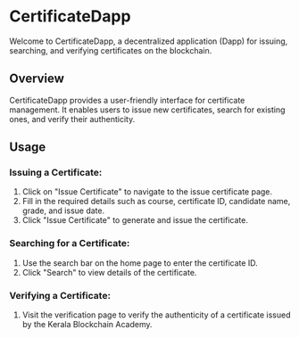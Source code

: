 # CertificateDapp

Welcome to CertificateDapp, a decentralized application (Dapp) for issuing, searching, and verifying certificates on the blockchain.

## Overview

CertificateDapp provides a user-friendly interface for certificate management. It enables users to issue new certificates, search for existing ones, and verify their authenticity.

## Usage

### Issuing a Certificate:
1. Click on "Issue Certificate" to navigate to the issue certificate page.
2. Fill in the required details such as course, certificate ID, candidate name, grade, and issue date.
3. Click "Issue Certificate" to generate and issue the certificate.

### Searching for a Certificate:
1. Use the search bar on the home page to enter the certificate ID.
2. Click "Search" to view details of the certificate.

### Verifying a Certificate:
1. Visit the verification page to verify the authenticity of a certificate issued by the Kerala Blockchain Academy.

